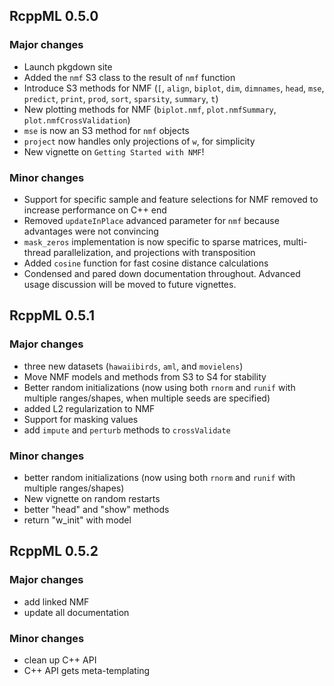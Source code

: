 ## RcppML 0.5.0

### Major changes

- Launch pkgdown site
- Added the `nmf` S3 class to the result of `nmf` function
- Introduce S3 methods for NMF (`[`, `align`, `biplot`, `dim`, `dimnames`, `head`, `mse`, `predict`, `print`, `prod`, `sort`, `sparsity`, `summary`, `t`)
- New plotting methods for NMF (`biplot.nmf`, `plot.nmfSummary`, `plot.nmfCrossValidation`)
- `mse` is now an S3 method for `nmf` objects
- `project` now handles only projections of `w`, for simplicity
- New vignette on `Getting Started with NMF`!

### Minor changes
- Support for specific sample and feature selections for NMF removed to increase performance on C++ end
- Removed `updateInPlace` advanced parameter for `nmf` because advantages were not convincing
- `mask_zeros` implementation is now specific to sparse matrices, multi-thread parallelization, and projections with transposition
- Added `cosine` function for fast cosine distance calculations
- Condensed and pared down documentation throughout. Advanced usage discussion will be moved to future vignettes.

## RcppML 0.5.1

### Major changes
- three new datasets (`hawaiibirds`, `aml`, and `movielens`)
- Move NMF models and methods from S3 to S4 for stability
- Better random initializations (now using both `rnorm` and `runif` with multiple ranges/shapes, when multiple seeds are specified)
- added L2 regularization to NMF
- Support for masking values
- add `impute` and `perturb` methods to `crossValidate`

### Minor changes
- better random initializations (now using both `rnorm` and `runif` with multiple ranges/shapes)
- New vignette on random restarts
- better "head" and "show" methods
- return "w_init" with model

## RcppML 0.5.2

### Major changes
- add linked NMF
- update all documentation

### Minor changes
- clean up C++ API
- C++ API gets meta-templating